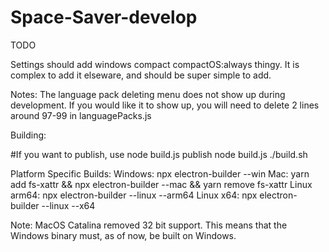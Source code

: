# Space-Saver-develop

TODO

Settings should add windows compact compactOS:always thingy.
It is complex to add it elseware, and should be super simple to add.


Notes: The language pack deleting menu does not show up during development. If you would like it to show up, you will need to delete 2 lines around 97-99 in languagePacks.js

Building:


#If you want to publish, use node build.js publish
node build.js
./build.sh

Platform Specific Builds:
Windows: npx electron-builder --win
Mac: yarn add fs-xattr && npx electron-builder --mac && yarn remove fs-xattr
Linux arm64: npx electron-builder --linux --arm64
Linux x64: npx electron-builder --linux --x64

Note: MacOS Catalina removed 32 bit support. This means that the Windows binary must, as of now, be built on Windows.
